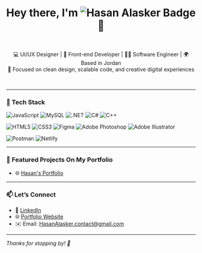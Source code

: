 <h1 align="center">Hey there, I'm <img src="https://img.shields.io/badge/Hasan%20Alasker" alt="Hasan Alasker Badge"> 👋</h1><br/>


<p align="center" color="blue">
  💻 UI/UX Designer | 🧠 Front-end Developer | 👨‍🔬 Software Engineer | 🌍 Based in Jordan <br/>
  🎯 Focused on clean design, scalable code, and creative digital experiences
</p><br/>

---

### 🧰 Tech Stack<br/>

![JavaScript](https://img.shields.io/badge/-JavaScript-black?style=flat-square&logo=javascript)
![MySQL](https://img.shields.io/badge/-MySQL-black?style=flat-square&logo=mysql)
![.NET](https://img.shields.io/badge/-.NET-black?style=flat-square&logo=dotnet)
![C#](https://img.shields.io/badge/-C%23-black?style=flat-square&logo=c-sharp)
![C++](https://img.shields.io/badge/-C++-black?style=flat-square&logo=c%2B%2B)

![HTML5](https://img.shields.io/badge/-HTML5-black?style=flat-square&logo=html5)
![CSS3](https://img.shields.io/badge/-CSS3-black?style=flat-square&logo=css3)
![Figma](https://img.shields.io/badge/-Figma-black?style=flat-square&logo=figma)
![Adobe Photoshop](https://img.shields.io/badge/-Photoshop-black?style=flat-square&logo=adobe-photoshop)
![Adobe Illustrator](https://img.shields.io/badge/-Illustrator-black?style=flat-square&logo=adobe-illustrator)

![Postman](https://img.shields.io/badge/-Postman-black?style=flat-square&logo=postman)
![Netlify](https://img.shields.io/badge/-Netlify-black?style=flat-square&logo=netlify)

---

### 🚀 Featured Projects On My Portfolio

- 🌐 [Hasan's Portfolio](https://hasan-alasker.netlify.app/) 

---

### 📫 Let’s Connect

- 💼 [LinkedIn](https://www.linkedin.com/in/hasan-alasker-58682335a/)
- 🌐 [Portfolio Website](https://hasan-alasker.netlify.app/) 
- ✉️ Email: HasanAlasker.contact@gmail.com

---

*Thanks for stopping by! 👋*
